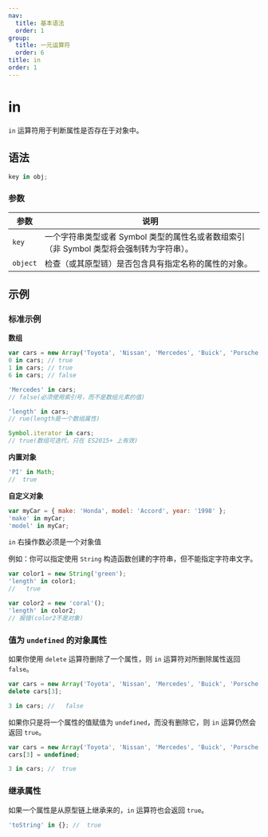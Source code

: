 ```yaml
---
nav:
  title: 基本语法
  order: 1
group:
  title: 一元运算符
  order: 6
title: in
order: 1
---
```


# in

`in` 运算符用于判断属性是否存在于对象中。

## 语法

```js
key in obj;
```

### 参数

| 参数     | 说明                                                                                     |
| -------- | ---------------------------------------------------------------------------------------- |
| `key`   | 一个字符串类型或者 Symbol 类型的属性名或者数组索引（非 Symbol 类型将会强制转为字符串）。 |
| `object` | 检查（或其原型链）是否包含具有指定名称的属性的对象。                                     |

## 示例

### 标准示例

**数组**

```js
var cars = new Array('Toyota', 'Nissan', 'Mercedes', 'Buick', 'Porsche');
0 in cars; // true
1 in cars; // true
6 in cars; // false

'Mercedes' in cars;
// false(必须使用索引号，而不是数组元素的值)

'length' in cars;
// rue(length是一个数组属性)

Symbol.iterator in cars;
// true(数组可迭代，只在 ES2015+ 上有效)
```

**内置对象**

```js
'PI' in Math;
//  true
```

**自定义对象**

```js
var myCar = { make: 'Honda', model: 'Accord', year: '1998' };
'make' in myCar;
'model' in myCar;
```

`in` 右操作数必须是一个对象值

例如：你可以指定使用 `String` 构造函数创建的字符串，但不能指定字符串文字。

```js
var color1 = new String('green');
'length' in color1;
//   true

var color2 = new 'coral'();
'length' in color2;
// 报错(color2不是对象)
```

### 值为 `undefined` 的对象属性

如果你使用 `delete` 运算符删除了一个属性，则 `in` 运算符对所删除属性返回 `false`。

```js
var cars = new Array('Toyota', 'Nissan', 'Mercedes', 'Buick', 'Porsche');
delete cars[3];

3 in cars; //   false
```

如果你只是将一个属性的值赋值为 `undefined`，而没有删除它，则 `in` 运算仍然会返回 `true`。

```js
var cars = new Array('Toyota', 'Nissan', 'Mercedes', 'Buick', 'Porsche');
cars[3] = undefined;

3 in cars; //  true
```

### 继承属性

如果一个属性是从原型链上继承来的，`in` 运算符也会返回 `true`。

```js
'toString' in {}; //  true
```

